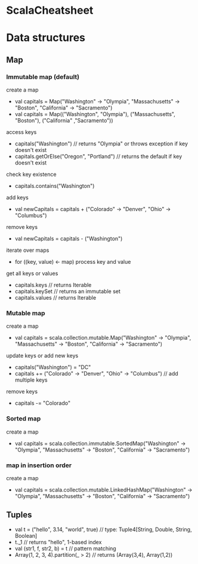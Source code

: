 ScalaCheatsheet
===============

# Data structures

## Map

### Immutable map (default)
create a map

* val capitals = Map("Washington" -> "Olympia", "Massachusetts" -> "Boston", "California"
        -> "Sacramento")
* val capitals = Map(("Washington", "Olympia"), ("Massachusetts", "Boston"), ("California" ,"Sacramento"))

access keys

* capitals("Washington") // returns "Olympia" or throws exception if key doesn't exist
* capitals.getOrElse("Oregon", "Portland") // returns the default if key doesn't exist

check key existence

* capitals.contains("Washington")

add keys

* val newCapitals = capitals + ("Colorado" -> "Denver", "Ohio" -> "Columbus")

remove keys

* val newCapitals = capitals - ("Washington")

iterate over maps

* for ((key, value) <- map) process key and value

get all keys or values

* capitals.keys // returns Iterable
* capitals.keySet // returns an immutable set
* capitals.values // returns Iterable

### Mutable map
create a map

* val capitals = scala.collection.mutable.Map("Washington" -> "Olympia",
        "Massachusetts" -> "Boston", "California" -> "Sacramento")

update keys or add new keys

* capitals("Washington") = "DC"
* capitals += ("Colorado" -> "Denver", "Ohio" -> "Columbus") // add multiple keys

remove keys

* capitals -= "Colorado"

### Sorted map
create a map

* val capitals = scala.collection.immutable.SortedMap("Washington" -> "Olympia",
        "Massachusetts" -> "Boston", "California" -> "Sacramento")

### map in insertion order
create a map

* val capitals = scala.collection.mutable.LinkedHashMap("Washington" -> "Olympia",
        "Massachusetts" -> "Boston", "California" -> "Sacramento")

## Tuples

* val t = ("hello", 3.14, "world", true) // type: Tuple4[String, Double, String, Boolean]
* t.\_1 // returns "hello", 1-based index
* val (str1, f, str2, b) = t // pattern matching
* Array(1, 2, 3, 4).partition(\_ > 2) // returns (Array(3,4), Array(1,2))
